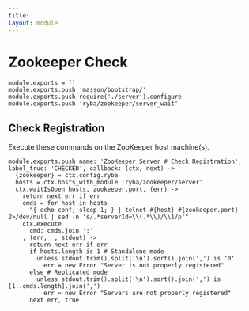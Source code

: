 ```yaml
---
title: 
layout: module
---
```


# Zookeeper Check

    module.exports = []
    module.exports.push 'masson/bootstrap/'
    module.exports.push require('./server').configure
    module.exports.push 'ryba/zookeeper/server_wait'

## Check Registration

Execute these commands on the ZooKeeper host machine(s).

    module.exports.push name: 'ZooKeeper Server # Check Registration', label_true: 'CHECKED', callback: (ctx, next) ->
      {zookeeper} = ctx.config.ryba
      hosts = ctx.hosts_with_module 'ryba/zookeeper/server'
      ctx.waitIsOpen hosts, zookeeper.port, (err) ->
        return next err if err
        cmds = for host in hosts
          "{ echo conf; sleep 1; } | telnet #{host} #{zookeeper.port} 2>/dev/null | sed -n 's/.*serverId=\\(.*\\)/\\1/p'"
        ctx.execute
          cmd: cmds.join ';'
        , (err, _, stdout) ->
          return next err if err
          if hosts.length is 1 # Standalone mode
            unless stdout.trim().split('\n').sort().join(',') is '0'
              err = new Error "Server is not properly registered"
          else # Replicated mode
            unless stdout.trim().split('\n').sort().join(',') is [1..cmds.length].join(',')
              err = new Error "Servers are not properly registered"
          next err, true

